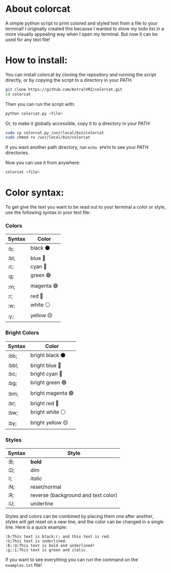 # About colorcat

A simple python script to print colored and styled text from a file to your terminal!
I originally created this because I wanted to show my todo list in a more visually appealing way when I open my terminal. But now it can be used for any text file!

# How to install:
You can install colorcat by cloning the repository and running the script directly, or by copying the script to a directory in your PATH.

```bash
git clone https://github.com/AstralVRZ/colorcat.git
cd colorcat
```

Then you can run the script with:

```bash
python colorcat.py <file>
```

Or, to make it globally accessible, copy it to a directory in your PATH:

```bash
sudo cp colorcat.py /usr/local/bin/colorcat
sudo chmod +x /usr/local/bin/colorcat
```
If you want another path directory, run `echo $PATH` to see your PATH directories.

Now you can use it from anywhere:

```bash
colorcat <file>
```

# Color syntax:
To get give the text you want to be read out to your terminal a color or style, use the following syntax in your text file:

### Colors

 Syntax | Color |
| ----------- | ----------- |
| :b; | black ⚫ |
| :bl; | blue 🔵 |
| :c; | cyan 🔵 |
| :g; | green 🟢 |
| :m; | magenta 🟣 |
| :r; | red 🔴 |
| :w; | white ⚪ |
| :y; | yellow 🟡 |

### Bright Colors

 Syntax | Color |
| ----------- | ----------- |
| :bb; | bright black ⚫ |
| :bbl; | bright blue 🔵 |
| :bc; | bright cyan 🔵 |
| :bg; | bright green 🟢 |
| :bm; | bright magenta 🟣 |
| :br; | bright red 🔴 |
| :bw; | bright white ⚪ |
| :by; | bright yellow 🟡 |

### Styles

 Syntax | Style |
| ----------- | ----------- |
| :B; | **bold** |
| :D; | dim |
| :I; | *italic* |
| :N; | reset/normal |
| :R; | reverse (background and text color) |
| :U; | underline |

Styles and colors can be combined by placing them one after another, styles will get reset on a new line, and the color can be changed in a single line.
Here is a quick example:

```
:b;This text is black:r; and this text is red.
:U;This text is underlined.
:B;:U;This text is bold and underlined!
:g;:I;This text is green and italic.
```

If you want to see everything you can run the command on the `examples.txt` file!
